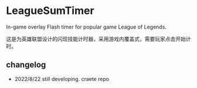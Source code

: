 # LeagueSumTimer
In-game overlay Flash timer for popular game League of Legends.

这是为英雄联盟设计的闪现技能计时器，采用游戏内覆盖式，需要玩家点击开始计时。

## changelog 
- 2022/8/22 still developing. craete repo

